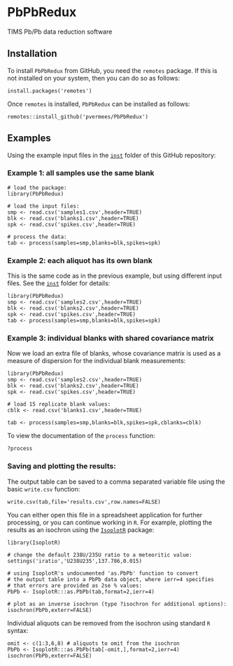 # PbPbRedux
TIMS Pb/Pb data reduction software

## Installation

To install `PbPbRedux` from GitHub, you need the `remotes` package. If
this is not installed on your system, then you can do so as follows:

```
install.packages('remotes')
```

Once `remotes` is installed, `PbPbRedux` can be installed as follows:

```
remotes::install_github('pvermees/PbPbRedux')
```

## Examples

Using the example input files in the [`inst`](inst) folder of this
GitHub repository:

### Example 1: all samples use the same blank

```
# load the package:
library(PbPbRedux)

# load the input files:
smp <- read.csv('samples1.csv',header=TRUE)
blk <- read.csv('blanks1.csv',header=TRUE)
spk <- read.csv('spikes.csv',header=TRUE)

# process the data:
tab <- process(samples=smp,blanks=blk,spikes=spk)
```

### Example 2: each aliquot has its own blank

This is the same code as in the previous example, but using different
input files. See the [`inst`](inst) folder for details:

```
library(PbPbRedux)
smp <- read.csv('samples2.csv',header=TRUE)
blk <- read.csv('blanks2.csv',header=TRUE)
spk <- read.csv('spikes.csv',header=TRUE)
tab <- process(samples=smp,blanks=blk,spikes=spk)
```

### Example 3: individual blanks with shared covariance matrix

Now we load an extra file of blanks, whose covariance matrix is used
as a measure of dispersion for the individual blank measurements:

```
library(PbPbRedux)
smp <- read.csv('samples2.csv',header=TRUE)
blk <- read.csv('blanks2.csv',header=TRUE)
spk <- read.csv('spikes.csv',header=TRUE)

# load 15 replicate blank values:
cblk <- read.csv('blanks1.csv',header=TRUE)

tab <- process(samples=smp,blanks=blk,spikes=spk,cblanks=cblk)
```

To view the documentation of the `process` function:

```
?process
```

### Saving and plotting the results:

The output table can be saved to a comma separated variable
file using the basic `write.csv` function:

```
write.csv(tab,file='results.csv',row.names=FALSE)
```

You can either open this file in a spreadsheet application for further
processing, or you can continue working in `R`.  For example, plotting
the results as an isochron using the
[`IsoplotR`](http://github.com/pvermees/IsoplotR) package:

```
library(IsoplotR)

# change the default 238U/235U ratio to a meteoritic value:
settings('iratio','U238U235',137.786,0.015)

# using IsoplotR's undocumented 'as.PbPb' function to convert
# the output table into a PbPb data object, where ierr=4 specifies
# that errors are provided as 2se % values:
PbPb <- IsoplotR:::as.PbPb(tab,format=2,ierr=4)

# plot as an inverse isochron (type ?isochron for additional options):
isochron(PbPb,exterr=FALSE)
```

Individual aliquots can be removed from the isochron using standard
`R` syntax:

```
omit <- c(1:3,6,8) # aliquots to omit from the isochron
PbPb <- IsoplotR:::as.PbPb(tab[-omit,],format=2,ierr=4)
isochron(PbPb,exterr=FALSE)
```